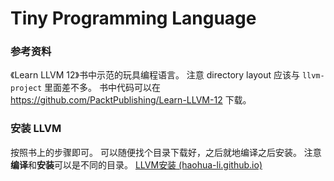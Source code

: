 # Tiny Programming Language 

### 参考资料
《Learn LLVM 12》书中示范的玩具编程语言。
注意 directory layout 应该与 `llvm-project` 里面差不多。
书中代码可以在 https://github.com/PacktPublishing/Learn-LLVM-12 下载。





### 安装 LLVM 
按照书上的步骤即可。
可以随便找个目录下载好，之后就地编译之后安装。
注意**编译**和**安装**可以是不同的目录。
[LLVM安装 (haohua-li.github.io)](https://haohua-li.github.io/2022/01/18/llvm-installation.html)


